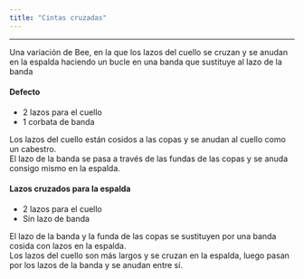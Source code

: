 ```yaml
---
title: "Cintas cruzadas"
---
```


***

Una variación de Bee, en la que los lazos del cuello se cruzan y se anudan en la espalda haciendo un bucle en una banda que sustituye al lazo de la banda

#### Defecto

- 2 lazos para el cuello
- 1 corbata de banda

Los lazos del cuello están cosidos a las copas y se anudan al cuello como un cabestro.  
El lazo de la banda se pasa a través de las fundas de las copas y se anuda consigo mismo en la espalda.

#### Lazos cruzados para la espalda

- 2 lazos para el cuello
- Sin lazo de banda

El lazo de la banda y la funda de las copas se sustituyen por una banda cosida con lazos en la espalda.  
Los lazos del cuello son más largos y se cruzan en la espalda, luego pasan por los lazos de la banda y se anudan entre sí.




